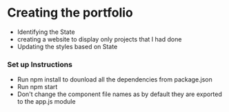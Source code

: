# Creating the portfolio

- Identifying the State
- creating a website to display only projects that I had done
- Updating the styles based on State

### Set up Instructions 
- Run npm install to dounload all the dependencies from package.json
- Run npm start
- Don't change the component file names as by default they are exported to the app.js module

